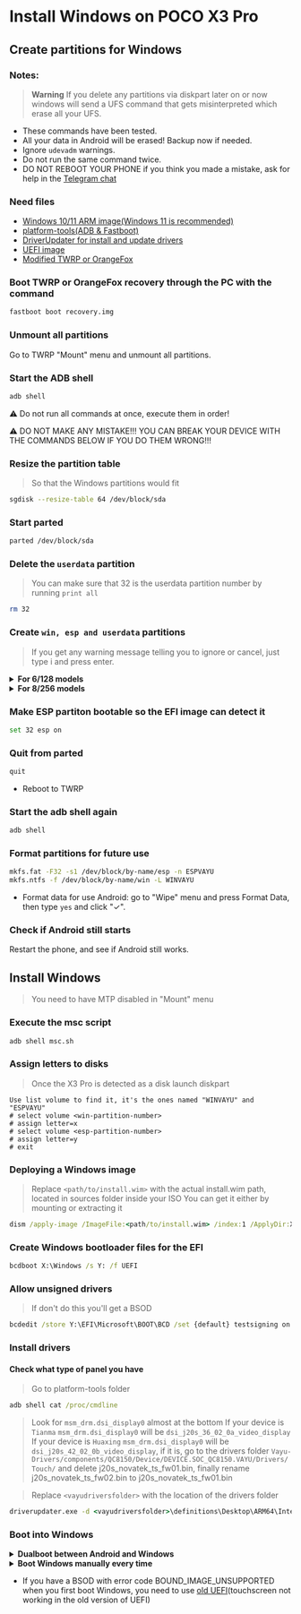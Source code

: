 # Install Windows on POCO X3 Pro

## Create partitions for Windows

### Notes:
> **Warning** If you delete any partitions via diskpart later on or now windows will send a UFS command that gets misinterpreted which erase all your UFS.
- These commands have been tested.
- All your data in Android will be erased! Backup now if needed.
- Ignore `udevadm` warnings.
- Do not run the same command twice.
- DO NOT REBOOT YOUR PHONE if you think you made a mistake, ask for help in the [Telegram chat](https://t.me/winonvayu)

### Need files
- [Windows 10/11 ARM image(Windows 11 is recommended)](https://uupdump.net/)
- [platform-tools(ADB & Fastboot)](https://developer.android.com/studio/releases/platform-tools)
- [DriverUpdater for install and update drivers](https://github.com/WOA-Project/DriverUpdater/releases/)
- [UEFI image](https://github.com/degdag/edk2-msm/releases/tag/V2.1.0)
- [Modified TWRP or OrangeFox](https://github.com/Icesito68/Port-Windows-11-Poco-X3-pro/releases/tag/Recoveries)

### Boot TWRP or OrangeFox recovery through the PC with the command
```cmd
fastboot boot recovery.img
```
### Unmount all partitions
Go to TWRP "Mount" menu and unmount all partitions.

### Start the ADB shell
```cmd
adb shell
```

⚠️ Do not run all commands at once, execute them in order!

⚠️ DO NOT MAKE ANY MISTAKE!!! YOU CAN BREAK YOUR DEVICE WITH THE COMMANDS BELOW IF YOU DO THEM WRONG!!!

### Resize the partition table
> So that the Windows partitions would fit
```sh
sgdisk --resize-table 64 /dev/block/sda
```

### Start parted
```sh
parted /dev/block/sda
```

### Delete the `userdata` partition
> You can make sure that 32 is the userdata partition number by running
>  `print all`
```sh
rm 32
```
### Create `win, esp and userdata` partitions
> If you get any warning message telling you to ignore or cancel, just type i and press enter.
<details> 
<summary><strong>For 6/128 models</strong></summary>

- Create the ESP partition (stores Windows bootloader data and EFI files)
```sh
mkpart esp fat32 11.8GB 12.2GB
```
- Create the main partition where Windows will be installed to
```sh
mkpart win ntfs 12.2GB 70.2GB
```
- Create Android's data partition
```sh
mkpart userdata ext4 70.2GB 127GB
```
</details>
<details>
<summary><strong>For 8/256 models</strong></summary>
  
- Create the ESP partition (stores Windows bootloader data and EFI files)
```sh
mkpart esp fat32 11.8GB 12.2GB
```
- Create the main partition where Windows will be installed to
```sh
mkpart win ntfs 12.2GB 132.2GB
```
- Create Android's data partition
```sh
mkpart userdata ext4 132.2GB 255GB
```
</details>

### Make ESP partiton bootable so the EFI image can detect it
```sh
set 32 esp on
```

### Quit from parted
```sh
quit
```

- Reboot to TWRP

### Start the adb shell again
```cmd
adb shell
```

### Format partitions for future use
```sh
mkfs.fat -F32 -s1 /dev/block/by-name/esp -n ESPVAYU
mkfs.ntfs -f /dev/block/by-name/win -L WINVAYU
```

- Format data for use Android: go to "Wipe" menu and press Format Data, then type `yes` and click "✓".

### Check if Android still starts
Restart the phone, and see if Android still works.

## Install Windows
> You need to have MTP disabled in "Mount" menu
### Execute the msc script
```cmd
adb shell msc.sh
```

### Assign letters to disks
> Once the X3 Pro is detected as a disk launch diskpart
```diskpart
Use list volume to find it, it's the ones named "WINVAYU" and "ESPVAYU"
# select volume <win-partition-number>
# assign letter=x
# select volume <esp-partition-number>
# assign letter=y
# exit
```

### Deploying a Windows image
> Replace `<path/to/install.wim>` with the actual install.wim path, located in sources folder inside your ISO
> You can get it either by mounting or extracting it
```cmd
dism /apply-image /ImageFile:<path/to/install.wim> /index:1 /ApplyDir:X:\
```

### Create Windows bootloader files for the EFI
```cmd
bcdboot X:\Windows /s Y: /f UEFI
```

### Allow unsigned drivers
> If don't do this you'll get a BSOD
```cmd
bcdedit /store Y:\EFI\Microsoft\BOOT\BCD /set {default} testsigning on
```

### Install drivers
#### Check what type of panel you have
> Go to platform-tools folder
```cmd
adb shell cat /proc/cmdline
```
> Look for `msm_drm.dsi_display0` almost at the bottom
> If your device is `Tianma` `msm_drm.dsi_display0` will be `dsi_j20s_36_02_0a_video_display`
> If your device is `Huaxing` `msm_drm.dsi_display0` will be `dsi_j20s_42_02_0b_video_display`, if it is, go to the drivers folder `Vayu-Drivers/components/QC8150/Device/DEVICE.SOC_QC8150.VAYU/Drivers/Touch/` and delete j20s_novatek_ts_fw01.bin, finally rename j20s_novatek_ts_fw02.bin to j20s_novatek_ts_fw01.bin

> Replace `<vayudriversfolder>` with the location of the drivers folder
```cmd
driverupdater.exe -d <vayudriversfolder>\definitions\Desktop\ARM64\Internal\vayu.txt -r <vayudriversfolder> -p X:
```

### Boot into Windows

<details> 
<summary><strong>Dualboot between Android and Windows</strong></summary>

- [You should follow this guide](/dualboot.md)
</details>

<details> 
<summary><strong>Boot Windows manually every time</strong></summary>
 
Reboot the phone into fastboot then boot into UEFI:
```fastboot
fastboot boot <uefi.img>
```
Android will boot on reboot, you need to boot into UEFI again to boot into Windows.
</details>  
  
- If you have a BSOD with error code BOUND_IMAGE_UNSUPPORTED when you first boot Windows, you need to use [old UEFI](https://github.com/Icesito68/Port-Windows-11-Poco-X3-pro/releases)(touchscreen not working in the old version of UEFI)



